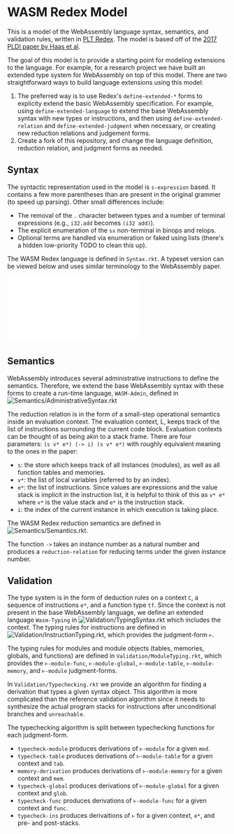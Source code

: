 # WASM Redex Model
This is a model of the WebAssembly language syntax, semantics, and validation rules, written in [PLT Redex](https://redex.racket-lang.org/).
The model is based off of the [2017 PLDI paper by Haas et al](https://dl.acm.org/doi/10.1145/3062341.3062363).

The goal of this model is to provide a starting point for modeling extensions to the language.
For example, for a research project we have built an extended type system for WebAssembly on top of this model.
There are two straightforward ways to build language extensions using this model:

1. The preferred way is to use Redex's `define-extended-*` forms to explicity extend the basic WebAssembly specification. For example, using `define-extended-language` to extend the base WebAssembly syntax with new types or instructions, and then using `define-extended-relation` and `define-extended-judgment` when necessary, or creating new reduction relations and judgement forms.
2. Create a fork of this repository, and change the language definition, reduction relation, and judgment forms as needed.

## Syntax
The syntactic representation used in the model is `s-expression` based.
It contains a few more parentheses than are present in the original grammer (to speed up parsing).
Other small differences include:
* The removal of the `.` character between types and a number of terminal expressions (e.g., `i32.add` becomes `(i32 add)`).
* The explicit enumeration of the `sx` non-terminal in binops and relops.
* Optional terms are handled via enumeration or faked using lists (there's a hidden low-priority TODO to clean this up).

The WASM Redex language is defined in `Syntax.rkt`. A typeset version can be viewed below and uses similar terminology to the WebAssembly paper.

![The WebAssembly language syntax](Syntax.pdf)

## Semantics
WebAssembly introduces several administrative instructions to define the semantics.
Therefore, we extend the base WebAssembly syntax with these forms to create a run-time language, `WASM-Admin`, defined in ![Semantics/AdministrativeSyntax.rkt](Semantics/AdministrativeSyntax.rkt)

The reduction relation is in the form of a small-step operational semantics inside an evaluation context.
The evaluation context, L, keeps track of the list of instructions surrounding the current code block.
Evaluation contexts can be thought of as being akin to a stack frame.
There are four parameters: `(s v* e*) (-> i) (s v* e*)` with roughly equivalent meaning to the ones in the paper:
* `s`: the store which keeps track of all instances (modules), as well as all function tables and memories.
* `v*`: the list of local variables (referred to by an index).
* `e*`: the list of instructions. Since values are expressions and the value stack is implicit in the instruction list, it is helpful to think of this as `v* e*` where `v*` is the value stack and `e*` is the instruction stack.
* `i`: the index of the current instance in which execution is taking place.

The WASM Redex reduction semantics are defined in ![Semantics/Semantics.rkt](Semantics/Semantics.rkt).

The function `->` takes an instance number as a natural number and produces a `reduction-relation` for reducing terms under the given instance number.

## Validation
The type system is in the form of deduction rules on a context `C`, a sequence of instructions `e*`, and a function type `tf`.
Since the context is not present in the base WebAssembly language, we define an extended language `Wasm-Typing` in ![Validation/TypingSyntax.rkt](Validation/TypingSyntax.rkt) which includes the context.
The typing rules for instructions are defined in ![Validation/InstructionTyping.rkt](Validation/InstructionTyping.rkt), which provides the judgment-form `⊢`.

The typing rules for modules and module objects (tables, memories, globals, and functions) are defined in `Validation/ModuleTyping.rkt`,
which provides the `⊢-module-func`, `⊢-module-global`, `⊢-module-table`, `⊢-module-memory`, and `⊢-module` judgment-forms.

In `Validation/Typechecking.rkt` we provide an algorithm for finding a derivation that types a given syntax object.
This algorithm is more complicated than the reference validation algorithm since it needs to synthesize the actual program stacks for instructions after unconditional branches and `unreachable`.

The typechecking algorithm is split between typechecking functions for each judgment-form.
* `typecheck-module` produces derivations of `⊢-module` for a given `mod`.
* `typecheck-table` produces derivations of `⊢-module-table` for a given context and `tab`.
* `memory-derivation` produces derivations of `⊢-module-memory` for a given context and `mem`.
* `typecheck-global` produces derivations of `⊢-module-global` for a given context and `glob`.
* `typecheck-func` produces derivations of `⊢-module-func` for a given context and `func`.
* `typecheck-ins` produces derivaitions of `⊢` for a given context, `e*`, and pre- and post-stacks.
